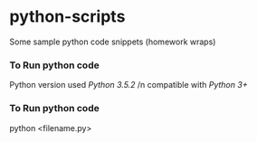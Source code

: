 # python-scripts
Some sample python code snippets (homework wraps)

### To Run python code 
Python version used *Python 3.5.2* 
/n compatible with *Python 3+*

### To Run python code 
python <filename.py>
